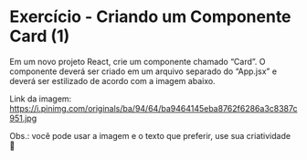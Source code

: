 # Exercício - Criando um Componente Card (1)

Em um novo projeto React, crie um componente chamado “Card”. O componente deverá ser criado em um arquivo separado do “App.jsx” e deverá ser estilizado de acordo com a imagem abaixo.

Link da imagem: https://i.pinimg.com/originals/ba/94/64/ba9464145eba8762f6286a3c8387c951.jpg

Obs.: você pode usar a imagem e o texto que preferir, use sua criatividade 🙂
